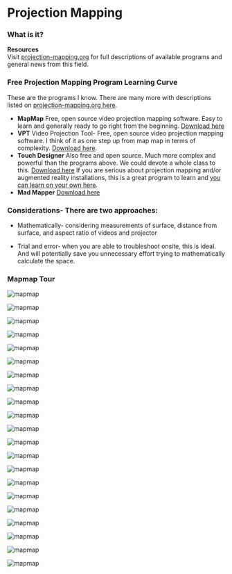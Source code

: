 



# Projection Mapping

### What is it? 
**Resources**<br>
Visit [projection-mapping.org](http://projection-mapping.org) for full descriptions of available programs and general news from this field. 

### Free Projection Mapping Program Learning Curve <br>
These are the programs I know. There are many more with descriptions listed on [projection-mapping.org here](http://projection-mapping.org/software/).

* **MapMap** Free, open source video projection mapping software. Easy to learn and generally ready to go right from the beginning. [Download here](https://mapmapteam.github.io//)
* **VPT** Video Projection Tool- Free, open source video projection mapping software. I think of it as one step up from map map in terms of complexity. [Download here](https://hcgilje.wordpress.com/vpt/).
* **Touch Designer** Also free and open source. Much more complex and powerful than the programs above. We could devote a whole class to this. [Download here](http://www.derivative.ca/) If you are serious about projection mapping and/or augmented reality installations, this is a great program to learn and [you can learn on your own here](https://www.lynda.com/course-tutorials/Learn-TouchDesigner/513599-2.html?srchtrk=index%3a1%0alinktypeid%3a2%0aq%3atouch+designer%0apage%3a1%0as%3arelevance%0asa%3atrue%0aproducttypeid%3a2). 
* **Mad Mapper** [Download here](https://madmapper.com/) 


### Considerations- There are two approaches: 

* Mathematically- considering measurements of surface, distance from surface, and aspect ratio of videos and projector

* Trial and error- when you are able to troubleshoot onsite, this is ideal. And will potentially save you unnecessary effort trying to mathematically calculate the space. 

### Mapmap Tour


![mapmap](mapmap_1.png)

![mapmap](mapmap_2.png)

![mapmap](mapmap_3.png)

![mapmap](mapmap_4.png)

![mapmap](mapmap_5.png)

![mapmap](mapmap_6.png)

![mapmap](mapmap_7.png)

![mapmap](mapmap_8.png)

![mapmap](mapmap_9.png)

![mapmap](mapmap_10.png)

![mapmap](mapmap_11.png)

![mapmap](mapmap_12.png)

![mapmap](mapmap_13.png)

![mapmap](mapmap_14.png)

![mapmap](mapmap_15.png)

![mapmap](mapmap_16.png)

![mapmap](mapmap_17.png)

![mapmap](mapmap_18.png)

![mapmap](mapmap_19.png)

![mapmap](mapmap_20.png)

![mapmap](pm_cat.png)
